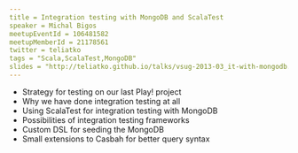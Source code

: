 ```yaml
---
title = Integration testing with MongoDB and ScalaTest
speaker = Michal Bigos
meetupEventId = 106481582
meetupMemberId = 21178561
twitter = teliatko
tags = "Scala,ScalaTest,MongoDB"
slides = "http://teliatko.github.io/talks/vsug-2013-03_it-with-mongodb.html#/"
---
```

* Strategy for testing on our last Play! project
* Why we have done integration testing at all
* Using ScalaTest for integration testing with MongoDB
* Possibilities of integration testing frameworks
* Custom DSL for seeding the MongoDB
* Small extensions to Casbah for better query syntax
